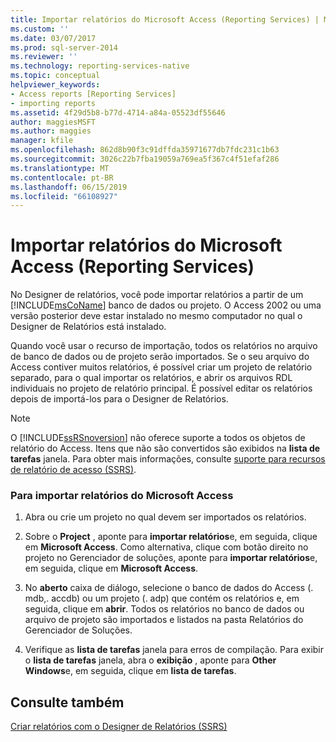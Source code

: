 ```yaml
---
title: Importar relatórios do Microsoft Access (Reporting Services) | Microsoft Docs
ms.custom: ''
ms.date: 03/07/2017
ms.prod: sql-server-2014
ms.reviewer: ''
ms.technology: reporting-services-native
ms.topic: conceptual
helpviewer_keywords:
- Access reports [Reporting Services]
- importing reports
ms.assetid: 4f29d5b8-b77d-4714-a84a-05523df55646
author: maggiesMSFT
ms.author: maggies
manager: kfile
ms.openlocfilehash: 862d8b90f3c91dffda35971677db7fdc231c1b63
ms.sourcegitcommit: 3026c22b7fba19059a769ea5f367c4f51efaf286
ms.translationtype: MT
ms.contentlocale: pt-BR
ms.lasthandoff: 06/15/2019
ms.locfileid: "66108927"
---
```

# <a name="import-reports-from-microsoft-access-reporting-services"></a>Importar relatórios do Microsoft Access (Reporting Services)
  No Designer de relatórios, você pode importar relatórios a partir de um [!INCLUDE[msCoName](../includes/msconame-md.md)] banco de dados ou projeto. O Access 2002 ou uma versão posterior deve estar instalado no mesmo computador no qual o Designer de Relatórios está instalado.  
  
 Quando você usar o recurso de importação, todos os relatórios no arquivo de banco de dados ou de projeto serão importados. Se o seu arquivo do Access contiver muitos relatórios, é possível criar um projeto de relatório separado, para o qual importar os relatórios, e abrir os arquivos RDL individuais no projeto de relatório principal. É possível editar os relatórios depois de importá-los para o Designer de Relatórios.  
  
> [!NOTE]  
>  O [!INCLUDE[ssRSnoversion](../includes/ssrsnoversion-md.md)] não oferece suporte a todos os objetos de relatório do Access. Itens que não são convertidos são exibidos na **lista de tarefas** janela. Para obter mais informações, consulte [suporte para recursos de relatório de acesso &#40;SSRS&#41;](../../2014/reporting-services/supported-access-report-features-ssrs.md).  
  
### <a name="to-import-reports-from-microsoft-access"></a>Para importar relatórios do Microsoft Access  
  
1.  Abra ou crie um projeto no qual devem ser importados os relatórios.  
  
2.  Sobre o **Project** , aponte para **importar relatórios**e, em seguida, clique em **Microsoft Access**. Como alternativa, clique com botão direito no projeto no Gerenciador de soluções, aponte para **importar relatórios**e, em seguida, clique em **Microsoft Access**.  
  
3.  No **aberto** caixa de diálogo, selecione o banco de dados do Access (. mdb,. accdb) ou um projeto (. adp) que contém os relatórios e, em seguida, clique em **abrir**. Todos os relatórios no banco de dados ou arquivo de projeto são importados e listados na pasta Relatórios do Gerenciador de Soluções.  
  
4.  Verifique as **lista de tarefas** janela para erros de compilação. Para exibir o **lista de tarefas** janela, abra o **exibição** , aponte para **Other Windows**e, em seguida, clique em **lista de tarefas**.  
  
## <a name="see-also"></a>Consulte também  
 [Criar relatórios com o Designer de Relatórios &#40;SSRS&#41;](tools/design-reporting-services-paginated-reports-with-report-designer-ssrs.md)  
  
  
